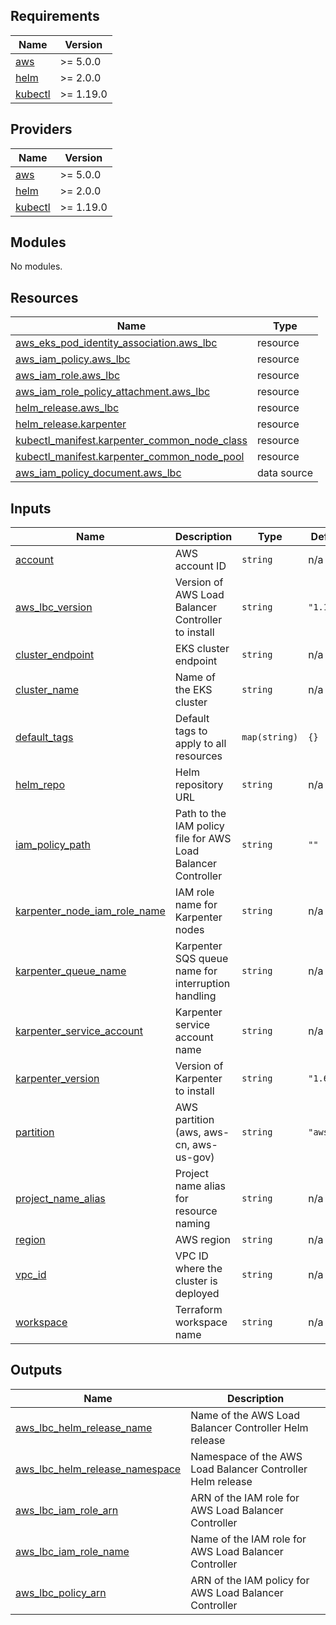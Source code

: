 <!-- BEGIN_TF_DOCS -->
## Requirements

| Name | Version |
|------|---------|
| <a name="requirement_aws"></a> [aws](#requirement\_aws) | >= 5.0.0 |
| <a name="requirement_helm"></a> [helm](#requirement\_helm) | >= 2.0.0 |
| <a name="requirement_kubectl"></a> [kubectl](#requirement\_kubectl) | >= 1.19.0 |

## Providers

| Name | Version |
|------|---------|
| <a name="provider_aws"></a> [aws](#provider\_aws) | >= 5.0.0 |
| <a name="provider_helm"></a> [helm](#provider\_helm) | >= 2.0.0 |
| <a name="provider_kubectl"></a> [kubectl](#provider\_kubectl) | >= 1.19.0 |

## Modules

No modules.

## Resources

| Name | Type |
|------|------|
| [aws_eks_pod_identity_association.aws_lbc](https://registry.terraform.io/providers/hashicorp/aws/latest/docs/resources/eks_pod_identity_association) | resource |
| [aws_iam_policy.aws_lbc](https://registry.terraform.io/providers/hashicorp/aws/latest/docs/resources/iam_policy) | resource |
| [aws_iam_role.aws_lbc](https://registry.terraform.io/providers/hashicorp/aws/latest/docs/resources/iam_role) | resource |
| [aws_iam_role_policy_attachment.aws_lbc](https://registry.terraform.io/providers/hashicorp/aws/latest/docs/resources/iam_role_policy_attachment) | resource |
| [helm_release.aws_lbc](https://registry.terraform.io/providers/hashicorp/helm/latest/docs/resources/release) | resource |
| [helm_release.karpenter](https://registry.terraform.io/providers/hashicorp/helm/latest/docs/resources/release) | resource |
| [kubectl_manifest.karpenter_common_node_class](https://registry.terraform.io/providers/gavinbunney/kubectl/latest/docs/resources/manifest) | resource |
| [kubectl_manifest.karpenter_common_node_pool](https://registry.terraform.io/providers/gavinbunney/kubectl/latest/docs/resources/manifest) | resource |
| [aws_iam_policy_document.aws_lbc](https://registry.terraform.io/providers/hashicorp/aws/latest/docs/data-sources/iam_policy_document) | data source |

## Inputs

| Name | Description | Type | Default | Required |
|------|-------------|------|---------|:--------:|
| <a name="input_account"></a> [account](#input\_account) | AWS account ID | `string` | n/a | yes |
| <a name="input_aws_lbc_version"></a> [aws\_lbc\_version](#input\_aws\_lbc\_version) | Version of AWS Load Balancer Controller to install | `string` | `"1.13.4"` | no |
| <a name="input_cluster_endpoint"></a> [cluster\_endpoint](#input\_cluster\_endpoint) | EKS cluster endpoint | `string` | n/a | yes |
| <a name="input_cluster_name"></a> [cluster\_name](#input\_cluster\_name) | Name of the EKS cluster | `string` | n/a | yes |
| <a name="input_default_tags"></a> [default\_tags](#input\_default\_tags) | Default tags to apply to all resources | `map(string)` | `{}` | no |
| <a name="input_helm_repo"></a> [helm\_repo](#input\_helm\_repo) | Helm repository URL | `string` | n/a | yes |
| <a name="input_iam_policy_path"></a> [iam\_policy\_path](#input\_iam\_policy\_path) | Path to the IAM policy file for AWS Load Balancer Controller | `string` | `""` | no |
| <a name="input_karpenter_node_iam_role_name"></a> [karpenter\_node\_iam\_role\_name](#input\_karpenter\_node\_iam\_role\_name) | IAM role name for Karpenter nodes | `string` | n/a | yes |
| <a name="input_karpenter_queue_name"></a> [karpenter\_queue\_name](#input\_karpenter\_queue\_name) | Karpenter SQS queue name for interruption handling | `string` | n/a | yes |
| <a name="input_karpenter_service_account"></a> [karpenter\_service\_account](#input\_karpenter\_service\_account) | Karpenter service account name | `string` | n/a | yes |
| <a name="input_karpenter_version"></a> [karpenter\_version](#input\_karpenter\_version) | Version of Karpenter to install | `string` | `"1.6.2"` | no |
| <a name="input_partition"></a> [partition](#input\_partition) | AWS partition (aws, aws-cn, aws-us-gov) | `string` | `"aws"` | no |
| <a name="input_project_name_alias"></a> [project\_name\_alias](#input\_project\_name\_alias) | Project name alias for resource naming | `string` | n/a | yes |
| <a name="input_region"></a> [region](#input\_region) | AWS region | `string` | n/a | yes |
| <a name="input_vpc_id"></a> [vpc\_id](#input\_vpc\_id) | VPC ID where the cluster is deployed | `string` | n/a | yes |
| <a name="input_workspace"></a> [workspace](#input\_workspace) | Terraform workspace name | `string` | n/a | yes |

## Outputs

| Name | Description |
|------|-------------|
| <a name="output_aws_lbc_helm_release_name"></a> [aws\_lbc\_helm\_release\_name](#output\_aws\_lbc\_helm\_release\_name) | Name of the AWS Load Balancer Controller Helm release |
| <a name="output_aws_lbc_helm_release_namespace"></a> [aws\_lbc\_helm\_release\_namespace](#output\_aws\_lbc\_helm\_release\_namespace) | Namespace of the AWS Load Balancer Controller Helm release |
| <a name="output_aws_lbc_iam_role_arn"></a> [aws\_lbc\_iam\_role\_arn](#output\_aws\_lbc\_iam\_role\_arn) | ARN of the IAM role for AWS Load Balancer Controller |
| <a name="output_aws_lbc_iam_role_name"></a> [aws\_lbc\_iam\_role\_name](#output\_aws\_lbc\_iam\_role\_name) | Name of the IAM role for AWS Load Balancer Controller |
| <a name="output_aws_lbc_policy_arn"></a> [aws\_lbc\_policy\_arn](#output\_aws\_lbc\_policy\_arn) | ARN of the IAM policy for AWS Load Balancer Controller |
<!-- END_TF_DOCS -->
